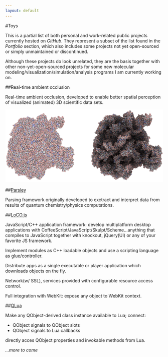 ```yaml
---
layout: default
---
```


#Toys

This is a partial list of both personal and work-related public projects currently
hosted on _GitHub_. They represent a subset of the list found in the _Portfolio_
section, which also includes some projects not yet open-sourced or simply
unmaintained or discontinued. 

Although these projects do look unrelated, they are the basis together
with other non-yet-open-sourced projects for some
new molecular modeling/visualization/simulation/analysis programs I am
currently working on.

##Real-time ambient occlusion

Real-time ambient occlusion, developed to enable better spatial perception
of visualized (animated) 3D scientific data sets.

![](pics/ssao.png)

##[Parsley](http://github.com/candycode/parsley)

Parsing framework originally developed to exctract and interpret data from results
of quantum chemistry/physics computations.

##[LoCO.js](http://locojs.net)

JavaScript/C++ application framework: develop multiplatform desktop applications
with CoffeeScript/JavaScript/Skulpt/Scheme...anything that compiles to
JavaScript together with knockout, jQuery(UI) or any of your favorite JS framework.

Implement modules as C++ loadable objects and use a scripting language as glue/controller.

Distribute apps as a single executable or player application which downloads
objects on the fly.

Network(w/ SSL), services provided with configurable resource access control.

Full integration with WebKit: expose any object to WebKit context.

##[QLua](http://github.com/candycode/qlua)

Make any QObject-derived class instance available to Lua; connect:

* QObject signals to QObject slots
* QObject signals to Lua callbacks

directly acces QObject properties and invokable methods from Lua.


_...more to come_

